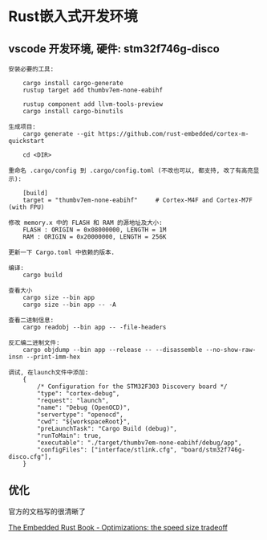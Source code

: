 # Rust嵌入式开发环境

## vscode 开发环境, 硬件: stm32f746g-disco

    安装必要的工具:

        cargo install cargo-generate
        rustup target add thumbv7em-none-eabihf

        rustup component add llvm-tools-preview
        cargo install cargo-binutils

    生成项目:
        cargo generate --git https://github.com/rust-embedded/cortex-m-quickstart

        cd <DIR>

    重命名 .cargo/config 到 .cargo/config.toml (不改也可以, 都支持, 改了有高亮显示):

        [build]
        target = "thumbv7em-none-eabihf"     # Cortex-M4F and Cortex-M7F (with FPU)

    修改 memory.x 中的 FLASH 和 RAM 的源地址及大小:
        FLASH : ORIGIN = 0x08000000, LENGTH = 1M
        RAM : ORIGIN = 0x20000000, LENGTH = 256K

    更新一下 Cargo.toml 中依赖的版本.

    编译:
        cargo build

    查看大小
        cargo size --bin app
        cargo size --bin app -- -A

    查看二进制信息:
        cargo readobj --bin app -- -file-headers

    反汇编二进制文件:
        cargo objdump --bin app --release -- --disassemble --no-show-raw-insn --print-imm-hex

    调试, 在launch文件中添加:
        {
			/* Configuration for the STM32F303 Discovery board */
			"type": "cortex-debug",
			"request": "launch",
			"name": "Debug (OpenOCD)",
			"servertype": "openocd",
			"cwd": "${workspaceRoot}",
			"preLaunchTask": "Cargo Build (debug)",
			"runToMain": true,
			"executable": "./target/thumbv7em-none-eabihf/debug/app",
			"configFiles": ["interface/stlink.cfg", "board/stm32f746g-disco.cfg"],
		}

## 优化

官方的文档写的很清晰了

[The Embedded Rust Book - Optimizations: the speed size tradeoff](https://docs.rust-embedded.org/book/unsorted/speed-vs-size.html)
